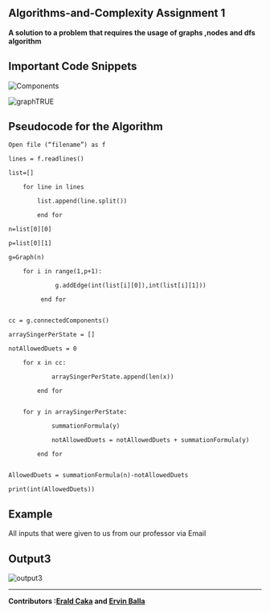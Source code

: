 ## Algorithms-and-Complexity Assignment 1

<strong>A solution to a problem that requires the usage of graphs ,nodes and dfs algorithm</strong>

Important Code Snippets
----
![Components](https://user-images.githubusercontent.com/96385473/171694898-37da4e67-fd30-4ad4-97c1-6c5516a2f3c0.png)

![graphTRUE](https://user-images.githubusercontent.com/96385473/171694466-f4f1ab51-7912-44f2-98f5-8e7566e14daf.png)



Pseudocode for the Algorithm
-

	Open file (“filename”) as f

	lines = f.readlines()

	list=[]

		for line in lines

			list.append(line.split())

			end for

	n=list[0][0]

	p=list[0][1]

	g=Graph(n)

		for i in range(1,p+1):

    			 g.addEdge(int(list[i][0]),int(list[i][1]))

			 end for
		

	cc = g.connectedComponents()

	arraySingerPerState = []

	notAllowedDuets = 0

		for x in cc:

    			arraySingerPerState.append(len(x))

			end for
		

		for y in arraySingerPerState:

    			summationFormula(y)
	
    			notAllowedDuets = notAllowedDuets + summationFormula(y)
	
			end for
		

	AllowedDuets = summationFormula(n)-notAllowedDuets

	print(int(AllowedDuets)) 


Example
-
All inputs that were given to us from our professor via Email

Output3
---

![output3](https://user-images.githubusercontent.com/96385473/171833011-9ffb2ffb-39c4-4f94-9f62-acd48bb75036.png)


--------
<strong>Contributors :[Erald Caka](https://github.com/HidekiNatsumi) and [Ervin Balla](https://github.com/ViniCS2001)</strong>
